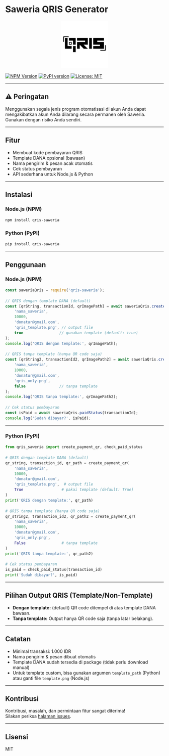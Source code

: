 # Saweria QRIS Generator
<p align="center">
  <img src="https://github.com/AutoFTbot/Qris-OrderKuota/blob/main/qriss.png?raw=true" alt="QRIS Logo" width="150"/>
</p>

[![NPM Version](https://img.shields.io/npm/v/qris-saweria.svg)](https://www.npmjs.com/package/qris-saweria)
[![PyPI version](https://img.shields.io/pypi/v/qris-saweria.svg)](https://pypi.org/project/qris-saweria/)
[![License: MIT](https://img.shields.io/badge/License-MIT-yellow.svg)](https://github.com/AutoFTbot/saweria-qris/blob/master/LICENSE)

---

## ⚠️ Peringatan

Menggunakan segala jenis program otomatisasi di akun Anda dapat mengakibatkan akun Anda dilarang secara permanen oleh Saweria.  
Gunakan dengan risiko Anda sendiri.

---

## Fitur

- Membuat kode pembayaran QRIS
- Template DANA opsional (bawaan)
- Nama pengirim & pesan acak otomatis
- Cek status pembayaran
- API sederhana untuk Node.js & Python

---

## Instalasi

### Node.js (NPM)
```bash
npm install qris-saweria
```

### Python (PyPI)
```bash
pip install qris-saweria
```

---

## Penggunaan

### Node.js (NPM)

```javascript
const saweriaQris = require('qris-saweria');

// QRIS dengan template DANA (default)
const [qrString, transactionId, qrImagePath] = await saweriaQris.createPaymentQr(
    'nama_saweria',
    10000,
    'donatur@gmail.com',
    'qris_template.png', // output file
    true                // gunakan template (default: true)
);
console.log('QRIS dengan template:', qrImagePath);

// QRIS tanpa template (hanya QR code saja)
const [qrString2, transactionId2, qrImagePath2] = await saweriaQris.createPaymentQr(
    'nama_saweria',
    10000,
    'donatur@gmail.com',
    'qris_only.png',
    false               // tanpa template
);
console.log('QRIS tanpa template:', qrImagePath2);

// Cek status pembayaran
const isPaid = await saweriaQris.paidStatus(transactionId);
console.log('Sudah dibayar?', isPaid);
```

---

### Python (PyPI)

```python
from qris_saweria import create_payment_qr, check_paid_status

# QRIS dengan template DANA (default)
qr_string, transaction_id, qr_path = create_payment_qr(
    'nama_saweria',
    10000,
    'donatur@gmail.com',
    'qris_template.png',  # output file
    True                 # pakai template (default: True)
)
print('QRIS dengan template:', qr_path)

# QRIS tanpa template (hanya QR code saja)
qr_string2, transaction_id2, qr_path2 = create_payment_qr(
    'nama_saweria',
    10000,
    'donatur@gmail.com',
    'qris_only.png',
    False                # tanpa template
)
print('QRIS tanpa template:', qr_path2)

# Cek status pembayaran
is_paid = check_paid_status(transaction_id)
print('Sudah dibayar?', is_paid)
```

---

## Pilihan Output QRIS (Template/Non-Template)

- **Dengan template:** (default) QR code ditempel di atas template DANA bawaan.
- **Tanpa template:** Output hanya QR code saja (tanpa latar belakang).

---

## Catatan

- Minimal transaksi: 1.000 IDR
- Nama pengirim & pesan dibuat otomatis
- Template DANA sudah tersedia di package (tidak perlu download manual)
- Untuk template custom, bisa gunakan argumen `template_path` (Python) atau ganti file `template.png` (Node.js)

---

## Kontribusi

Kontribusi, masalah, dan permintaan fitur sangat diterima!  
Silakan periksa [halaman issues](https://github.com/AutoFTbot/saweria-qris/issues).

---

## Lisensi

MIT
